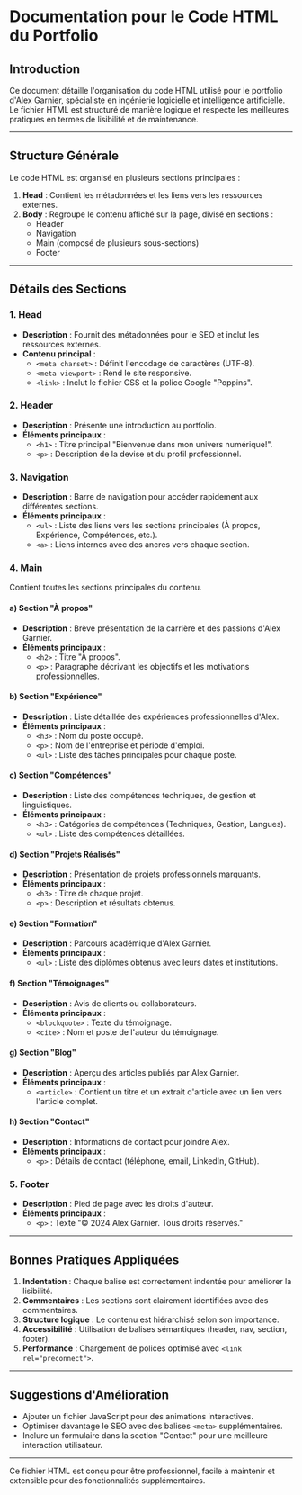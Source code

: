 # Documentation pour le Code HTML du Portfolio

## Introduction
Ce document détaille l'organisation du code HTML utilisé pour le portfolio d'Alex Garnier, spécialiste en ingénierie logicielle et intelligence artificielle. Le fichier HTML est structuré de manière logique et respecte les meilleures pratiques en termes de lisibilité et de maintenance.

---

## Structure Générale
Le code HTML est organisé en plusieurs sections principales :

1. **Head** : Contient les métadonnées et les liens vers les ressources externes.
2. **Body** : Regroupe le contenu affiché sur la page, divisé en sections :
    - Header
    - Navigation
    - Main (composé de plusieurs sous-sections)
    - Footer

---

## Détails des Sections

### 1. Head
- **Description** : Fournit des métadonnées pour le SEO et inclut les ressources externes.
- **Contenu principal** :
  - `<meta charset>` : Définit l'encodage de caractères (UTF-8).
  - `<meta viewport>` : Rend le site responsive.
  - `<link>` : Inclut le fichier CSS et la police Google "Poppins".

### 2. Header
- **Description** : Présente une introduction au portfolio.
- **Éléments principaux** :
  - `<h1>` : Titre principal "Bienvenue dans mon univers numérique!".
  - `<p>` : Description de la devise et du profil professionnel.

### 3. Navigation
- **Description** : Barre de navigation pour accéder rapidement aux différentes sections.
- **Éléments principaux** :
  - `<ul>` : Liste des liens vers les sections principales (À propos, Expérience, Compétences, etc.).
  - `<a>` : Liens internes avec des ancres vers chaque section.

### 4. Main
Contient toutes les sections principales du contenu.

#### a) Section "À propos"
- **Description** : Brève présentation de la carrière et des passions d'Alex Garnier.
- **Éléments principaux** :
  - `<h2>` : Titre "À propos".
  - `<p>` : Paragraphe décrivant les objectifs et les motivations professionnelles.

#### b) Section "Expérience"
- **Description** : Liste détaillée des expériences professionnelles d'Alex.
- **Éléments principaux** :
  - `<h3>` : Nom du poste occupé.
  - `<p>` : Nom de l'entreprise et période d'emploi.
  - `<ul>` : Liste des tâches principales pour chaque poste.

#### c) Section "Compétences"
- **Description** : Liste des compétences techniques, de gestion et linguistiques.
- **Éléments principaux** :
  - `<h3>` : Catégories de compétences (Techniques, Gestion, Langues).
  - `<ul>` : Liste des compétences détaillées.

#### d) Section "Projets Réalisés"
- **Description** : Présentation de projets professionnels marquants.
- **Éléments principaux** :
  - `<h3>` : Titre de chaque projet.
  - `<p>` : Description et résultats obtenus.

#### e) Section "Formation"
- **Description** : Parcours académique d'Alex Garnier.
- **Éléments principaux** :
  - `<ul>` : Liste des diplômes obtenus avec leurs dates et institutions.

#### f) Section "Témoignages"
- **Description** : Avis de clients ou collaborateurs.
- **Éléments principaux** :
  - `<blockquote>` : Texte du témoignage.
  - `<cite>` : Nom et poste de l'auteur du témoignage.

#### g) Section "Blog"
- **Description** : Aperçu des articles publiés par Alex Garnier.
- **Éléments principaux** :
  - `<article>` : Contient un titre et un extrait d'article avec un lien vers l'article complet.

#### h) Section "Contact"
- **Description** : Informations de contact pour joindre Alex.
- **Éléments principaux** :
  - `<p>` : Détails de contact (téléphone, email, LinkedIn, GitHub).

### 5. Footer
- **Description** : Pied de page avec les droits d'auteur.
- **Éléments principaux** :
  - `<p>` : Texte "© 2024 Alex Garnier. Tous droits réservés."

---

## Bonnes Pratiques Appliquées
1. **Indentation** : Chaque balise est correctement indentée pour améliorer la lisibilité.
2. **Commentaires** : Les sections sont clairement identifiées avec des commentaires.
3. **Structure logique** : Le contenu est hiérarchisé selon son importance.
4. **Accessibilité** : Utilisation de balises sémantiques (header, nav, section, footer).
5. **Performance** : Chargement de polices optimisé avec `<link rel="preconnect">`.

---

## Suggestions d'Amélioration
- Ajouter un fichier JavaScript pour des animations interactives.
- Optimiser davantage le SEO avec des balises `<meta>` supplémentaires.
- Inclure un formulaire dans la section "Contact" pour une meilleure interaction utilisateur.

---

Ce fichier HTML est conçu pour être professionnel, facile à maintenir et extensible pour des fonctionnalités supplémentaires.

